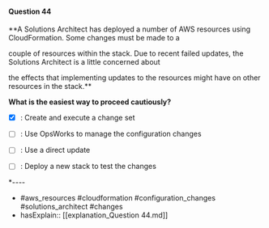 #### Question  44

**A Solutions Architect has deployed a number of AWS resources using CloudFormation. Some changes must be made to a

couple of resources within the stack. Due to recent failed updates, the Solutions Architect is a little concerned about

the effects that implementing updates to the resources might have on other resources in the stack.**

**What is the easiest way to proceed cautiously?**

- [x] :  Create and execute a change set

- [ ] :  Use OpsWorks to manage the configuration changes

- [ ] :  Use a direct update

- [ ] :  Deploy a new stack to test the changes

*----

- #aws_resources #cloudformation #configuration_changes #solutions_architect #changes
- hasExplain:: [[explanation_Question  44.md]]
